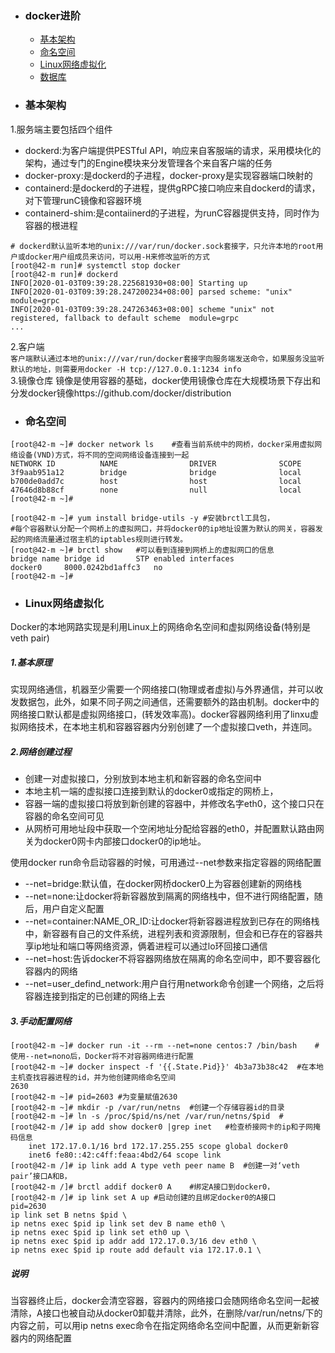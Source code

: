 + ### docker进阶
    + [基本架构](#基本架构)
    + [命名空间](#命名空间)
    + [Linux网络虚拟化](#Linux网络虚拟化)
	+ [数据库](#数据库)
+ ### 基本架构
1.服务端主要包括四个组件
* dockerd:为客户端提供PESTful API，响应来自客服端的请求，采用模块化的架构，通过专门的Engine模块来分发管理各个来自客户端的任务
* docker-proxy:是dockerd的子进程，docker-proxy是实现容器端口映射的
* containerd:是dockerd的子进程，提供gRPC接口响应来自dockerd的请求，对下管理runC镜像和容器环境
* containerd-shim:是contaiinerd的子进程，为runC容器提供支持，同时作为容器的根进程
```
# dockerd默认监听本地的unix:///var/run/docker.sock套接字，只允许本地的root用户或docker用户组成员来访问，可以用-H来修改监听的方式
[root@42-m run]# systemctl stop docker
[root@42-m run]# dockerd
INFO[2020-01-03T09:39:28.225681930+08:00] Starting up                                  
INFO[2020-01-03T09:39:28.247200234+08:00] parsed scheme: "unix"                         module=grpc
INFO[2020-01-03T09:39:28.247263463+08:00] scheme "unix" not registered, fallback to default scheme  module=grpc
...
```
2.客户端  
`客户端默认通过本地的unix:///var/run/docker套接字向服务端发送命令，如果服务没监听默认的地址，则需要用docker -H tcp://127.0.0.1:1234 info`  
3.镜像仓库
镜像是使用容器的基础，docker使用镜像仓库在大规模场景下存出和分发docker镜像https://github.com/docker/distribution
+ ### 命名空间
```
[root@42-m ~]# docker network ls	#查看当前系统中的网桥，docker采用虚拟网络设备(VND)方式，将不同的空间网络设备连接到一起
NETWORK ID          NAME                DRIVER              SCOPE
3f9aab951a12        bridge              bridge              local
b700de0add7c        host                host                local
47646d8b88cf        none                null                local
[root@42-m ~]#
```
```
[root@42-m ~]# yum install bridge-utils -y #安装brctl工具包，
#每个容器默认分配一个网桥上的虚拟网口，并将docker0的ip地址设置为默认的网关，容器发起的网络流量通过宿主机的iptables规则进行转发。
[root@42-m ~]# brctl show	#可以看到连接到网桥上的虚拟网口的信息
bridge name	bridge id		STP enabled	interfaces
docker0		8000.0242bd1affc3	no		
[root@42-m ~]#
```
+ ### Linux网络虚拟化
Docker的本地网路实现是利用Linux上的网络命名空间和虚拟网络设备(特别是veth pair)  
##### 1.基本原理  
实现网络通信，机器至少需要一个网络接口(物理或者虚拟)与外界通信，并可以收发数据包，此外，如果不同子网之间通信，还需要额外的路由机制。docker中的网络接口默认都是虚拟网络接口，(转发效率高)。docker容器网络利用了linxu虚拟网络技术，在本地主机和容器容器内分别创建了一个虚拟接口veth，并连同。  
##### 2.网络创建过程  
* 创建一对虚拟接口，分别放到本地主机和新容器的命名空间中
* 本地主机一端的虚拟接口连接到默认的docker0或指定的网桥上，
* 容器一端的虚拟接口将放到新创建的容器中，并修改名字eth0，这个接口只在容器的命名空间可见
* 从网桥可用地址段中获取一个空闲地址分配给容器的eth0，并配置默认路由网关为docker0网卡内部接口docker0的ip地址。
  
使用docker run命令启动容器的时候，可用通过--net参数来指定容器的网络配置   
* --net=bridge:默认值，在docker网桥docker0上为容器创建新的网络栈
* --net=none:让docker将新容器放到隔离的网络栈中，但不进行网络配置，随后，用户自定义配置
* --net=container:NAME_OR_ID:让docker将新容器进程放到已存在的网络栈中，新容器有自己的文件系统，进程列表和资源限制，但会和已存在的容器共享ip地址和端口等网络资源，俩着进程可以通过lo环回接口通信
* --net=host:告诉docker不将容器网络放在隔离的命名空间中，即不要容器化容器内的网络
* --net=user_defind_network:用户自行用network命令创建一个网络，之后将容器连接到指定的已创建的网络上去  
##### 3.手动配置网络  
```
[root@42-m ~]# docker run -it --rm --net=none centos:7 /bin/bash	#使用--net=nono后，Docker将不对容器网络进行配置
[root@42-m ~]# docker inspect -f '{{.State.Pid}}' 4b3a73b38c42	#在本地主机查找容器进程的id，并为他创建网络命名空间
2630
[root@42-m ~]# pid=2603	#为变量赋值2630
[root@42-m ~]# mkdir -p /var/run/netns	#创建一个存储容器id的目录
[root@42-m ~]# ln -s /proc/$pid/ns/net /var/run/netns/$pid	#
[root@42-m /]# ip add show docker0 |grep inet	#检查桥接网卡的ip和子网掩码信息
    inet 172.17.0.1/16 brd 172.17.255.255 scope global docker0
    inet6 fe80::42:c4ff:feaa:4bd2/64 scope link 
[root@42-m /]# ip link add A type veth peer name B	#创建一对‘veth pair’接口A和B，
[root@42-m /]# brctl addif docker0 A	#绑定A接口到docker0，
[root@42-m /]# ip link set A up	#启动创建的且绑定docker0的A接口
pid=2630
ip link set B netns $pid \
ip netns exec $pid ip link set dev B name eth0 \
ip netns exec $pid ip link set eth0 up \
ip netns exec $pid ip addr add 172.17.0.3/16 dev eth0 \ 
ip netns exec $pid ip route add default via 172.17.0.1 \
```
##### 说明
当容器终止后，docker会清空容器，容器内的网络接口会随网络命名空间一起被清除，A接口也被自动从docker0卸载并清除，此外，在删除/var/run/netns/下的内容之前，可以用ip netns exec命令在指定网络命名空间中配置，从而更新新容器内的网络配置